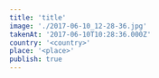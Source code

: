 ```yaml
---
title: 'title'
image: './2017-06-10_12-28-36.jpg'
takenAt: '2017-06-10T10:28:36.000Z'
country: '<country>'
place: '<place>'
publish: true
---
```


